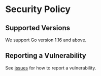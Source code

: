 # Security Policy

## Supported Versions

We support Go version 1.16 and above.

## Reporting a Vulnerability

See [issues][issues-link] for how to report a vulnerability.

[issues-link]: https://github.com/0x6flab/namegenerator/issues
